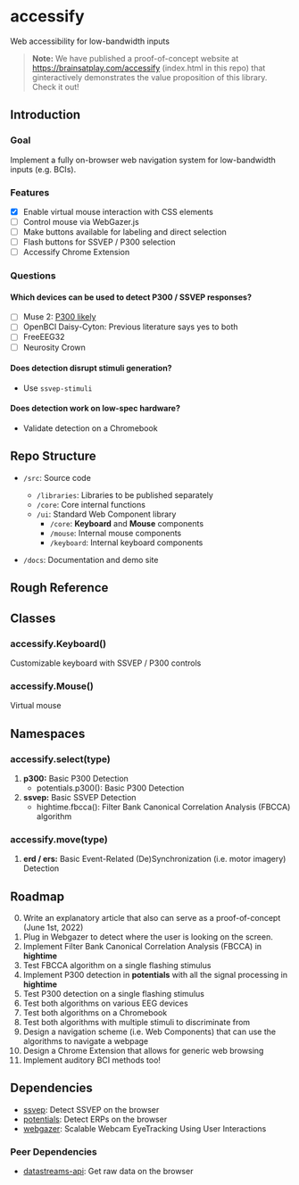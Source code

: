 # accessify
Web accessibility for low-bandwidth inputs

> **Note:** We have published a proof-of-concept website at https://brainsatplay.com/accessify (index.html in this repo) that ginteractively demonstrates the value proposition of this library. Check it out!

## Introduction
### Goal
Implement a fully on-browser web navigation system for low-bandwidth inputs (e.g. BCIs).

### Features
- [x] Enable virtual mouse interaction with CSS elements
- [ ] Control mouse via WebGazer.js
- [ ] Make buttons available for labeling and direct selection
- [ ] Flash buttons for SSVEP / P300 selection
- [ ] Accessify Chrome Extension

### Questions
#### Which devices can be used to detect P300 / SSVEP responses?
  - [ ] Muse 2: [P300 likely](https://neurotechx.github.io/eeg-notebooks/getting_started/available_notebooks.html)
  - [ ] OpenBCI Daisy-Cyton: Previous literature says yes to both
  - [ ] FreeEEG32
  - [ ] Neurosity Crown

#### Does detection disrupt stimuli generation?
- Use `ssvep-stimuli` 

#### Does detection work on low-spec hardware?
- Validate detection on a Chromebook

## Repo Structure
- `/src`: Source code
    - `/libraries`: Libraries to be published separately
    - `/core`: Core internal functions
    - `/ui`: Standard Web Component library
        - `/core`: **Keyboard** and **Mouse** components
        - `/mouse`: Internal mouse components
        - `/keyboard`: Internal keyboard components

- `/docs`: Documentation and demo site

## Rough Reference
## Classes
### accessify.Keyboard()
Customizable keyboard with SSVEP / P300 controls

### accessify.Mouse()
Virtual mouse

## Namespaces
### accessify.select(type)
1. **p300:** Basic P300 Detection
    - potentials.p300(): Basic P300 Detection
2. **ssvep:** Basic SSVEP Detection
    - hightime.fbcca(): Filter Bank Canonical Correlation Analysis (FBCCA) algorithm

### accessify.move(type)
1. **erd / ers:** Basic Event-Related (De)Synchronization (i.e. motor imagery) Detection

## Roadmap
0. Write an explanatory article that also can serve as a proof-of-concept (June 1st, 2022)
1. Plug in Webgazer to detect where the user is looking on the screen.
2. Implement Filter Bank Canonical Correlation Analysis (FBCCA) in **hightime**
3. Test FBCCA algorithm on a single flashing stimulus
4. Implement P300 detection in **potentials** with all the signal processing in **hightime**
5. Test P300 detection on a single flashing stimulus
6. Test both algorithms on various EEG devices
7. Test both algorithms on a Chromebook
8. Test both algorithms with multiple stimuli to discriminate from
9. Design a navigation scheme (i.e. Web Components) that can use the algorithms to navigate a webpage
10. Design a Chrome Extension that allows for generic web browsing
11. Implement auditory BCI methods too!

## Dependencies
- [ssvep](https://github.com/brainsatplay/ssvep): Detect SSVEP on the browser
- [potentials](https://github.com/brainsatplay/potentials): Detect ERPs on the browser
- [webgazer](https://github.com/brownhci/WebGazer): Scalable Webcam EyeTracking Using User Interactions

### Peer Dependencies
- [datastreams-api](https://github.com/brainsatplay/datastreams-api): Get raw data on the browser
